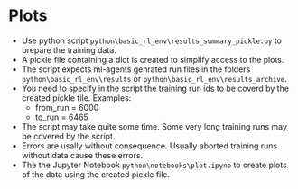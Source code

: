 # Plots

* Use python script `python\basic_rl_env\results_summary_pickle.py` to prepare the training data. 
* A pickle file containing a dict is created to simplify access to the plots.
* The script expects ml-agents genrated run files in the folders `python\basic_rl_env\results` or `python\basic_rl_env\results_archive`.
* You need to specify in the script the training run ids to be coverd by the created pickle file. Examples:
  * from_run = 6000
  * to_run = 6465
* The script may take quite some time. Some very long training runs may be covered by the script.
* Errors are usally without consequence. Usually aborted training runs without data cause these errors.
* The the Jupyter Notebook `python\notebooks\plot.ipynb` to create plots of the data using the created pickle file.
